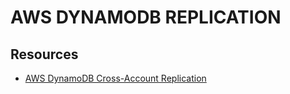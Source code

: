 # AWS DYNAMODB REPLICATION

## Resources

- [AWS DynamoDB Cross-Account Replication](https://aws.amazon.com/blogs/database/cross-account-replication-with-amazon-dynamodb/)
